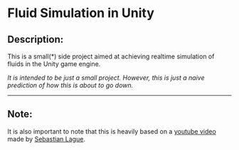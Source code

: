 
# Fluid Simulation in Unity

## Description:

This is a small(*) side project aimed at achieving realtime simulation of fluids
in the Unity game engine. 

*It is intended to be just a small project. However, this is just a naive
prediction of how this is about to go down.*

---

## Note:

It is also important to note that this is heavily based on a [youtube video](https://www.youtube.com/watch?v=rSKMYc1CQHE)
made by [Sebastian Lague](https://www.youtube.com/@SebastianLague).